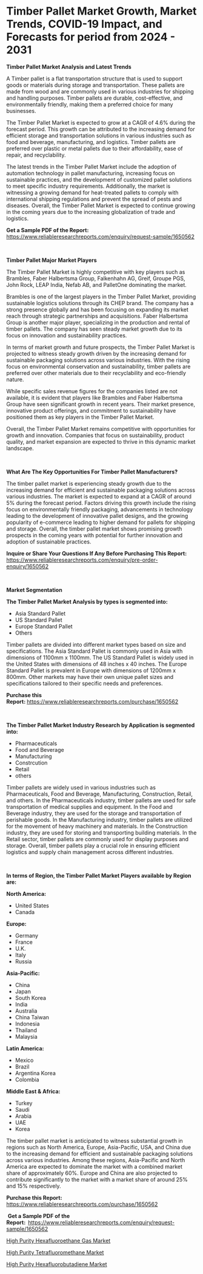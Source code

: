 <p><h1>Timber Pallet Market Growth, Market Trends, COVID-19 Impact, and Forecasts for period from 2024 - 2031</h1></p><p><strong>Timber Pallet Market Analysis and Latest Trends</strong></p>
<p><p>A Timber pallet is a flat transportation structure that is used to support goods or materials during storage and transportation. These pallets are made from wood and are commonly used in various industries for shipping and handling purposes. Timber pallets are durable, cost-effective, and environmentally friendly, making them a preferred choice for many businesses.</p><p>The Timber Pallet Market is expected to grow at a CAGR of 4.6% during the forecast period. This growth can be attributed to the increasing demand for efficient storage and transportation solutions in various industries such as food and beverage, manufacturing, and logistics. Timber pallets are preferred over plastic or metal pallets due to their affordability, ease of repair, and recyclability.</p><p>The latest trends in the Timber Pallet Market include the adoption of automation technology in pallet manufacturing, increasing focus on sustainable practices, and the development of customized pallet solutions to meet specific industry requirements. Additionally, the market is witnessing a growing demand for heat-treated pallets to comply with international shipping regulations and prevent the spread of pests and diseases. Overall, the Timber Pallet Market is expected to continue growing in the coming years due to the increasing globalization of trade and logistics.</p></p>
<p><strong>Get a Sample PDF of the Report:&nbsp;</strong> <a href="https://www.reliableresearchreports.com/enquiry/request-sample/1650562">https://www.reliableresearchreports.com/enquiry/request-sample/1650562</a></p>
<p>&nbsp;</p>
<p><strong>Timber Pallet Major Market Players</strong></p>
<p><p>The Timber Pallet Market is highly competitive with key players such as Brambles, Faber Halbertsma Group, Falkenhahn AG, Greif, Groupe PGS, John Rock, LEAP India, Nefab AB, and PalletOne dominating the market.</p><p>Brambles is one of the largest players in the Timber Pallet Market, providing sustainable logistics solutions through its CHEP brand. The company has a strong presence globally and has been focusing on expanding its market reach through strategic partnerships and acquisitions. Faber Halbertsma Group is another major player, specializing in the production and rental of timber pallets. The company has seen steady market growth due to its focus on innovation and sustainability practices.</p><p>In terms of market growth and future prospects, the Timber Pallet Market is projected to witness steady growth driven by the increasing demand for sustainable packaging solutions across various industries. With the rising focus on environmental conservation and sustainability, timber pallets are preferred over other materials due to their recyclability and eco-friendly nature.</p><p>While specific sales revenue figures for the companies listed are not available, it is evident that players like Brambles and Faber Halbertsma Group have seen significant growth in recent years. Their market presence, innovative product offerings, and commitment to sustainability have positioned them as key players in the Timber Pallet Market.</p><p>Overall, the Timber Pallet Market remains competitive with opportunities for growth and innovation. Companies that focus on sustainability, product quality, and market expansion are expected to thrive in this dynamic market landscape.</p></p>
<p>&nbsp;</p>
<p><strong>What Are The Key Opportunities For Timber Pallet Manufacturers?</strong></p>
<p><p>The timber pallet market is experiencing steady growth due to the increasing demand for efficient and sustainable packaging solutions across various industries. The market is expected to expand at a CAGR of around 5% during the forecast period. Factors driving this growth include the rising focus on environmentally friendly packaging, advancements in technology leading to the development of innovative pallet designs, and the growing popularity of e-commerce leading to higher demand for pallets for shipping and storage. Overall, the timber pallet market shows promising growth prospects in the coming years with potential for further innovation and adoption of sustainable practices.</p></p>
<p><strong>Inquire or Share Your Questions If Any Before Purchasing This Report:</strong> <a href="https://www.reliableresearchreports.com/enquiry/pre-order-enquiry/1650562">https://www.reliableresearchreports.com/enquiry/pre-order-enquiry/1650562</a></p>
<p>&nbsp;</p>
<p><strong>Market Segmentation</strong></p>
<p><strong>The Timber Pallet Market Analysis by types is segmented into:</strong></p>
<p><ul><li>Asia Standard Pallet</li><li>US Standard Pallet</li><li>Europe Standard Pallet</li><li>Others</li></ul></p>
<p><p>Timber pallets are divided into different market types based on size and specifications. The Asia Standard Pallet is commonly used in Asia with dimensions of 1100mm x 1100mm. The US Standard Pallet is widely used in the United States with dimensions of 48 inches x 40 inches. The Europe Standard Pallet is prevalent in Europe with dimensions of 1200mm x 800mm. Other markets may have their own unique pallet sizes and specifications tailored to their specific needs and preferences.</p></p>
<p><strong>Purchase this Report:&nbsp;</strong><a href="https://www.reliableresearchreports.com/purchase/1650562">https://www.reliableresearchreports.com/purchase/1650562</a></p>
<p>&nbsp;</p>
<p><strong>The Timber Pallet Market Industry Research by Application is segmented into:</strong></p>
<p><ul><li>Pharmaceuticals</li><li>Food and Beverage</li><li>Manufacturing</li><li>Constrcution</li><li>Retail</li><li>others</li></ul></p>
<p><p>Timber pallets are widely used in various industries such as Pharmaceuticals, Food and Beverage, Manufacturing, Construction, Retail, and others. In the Pharmaceuticals industry, timber pallets are used for safe transportation of medical supplies and equipment. In the Food and Beverage industry, they are used for the storage and transportation of perishable goods. In the Manufacturing industry, timber pallets are utilized for the movement of heavy machinery and materials. In the Construction industry, they are used for storing and transporting building materials. In the Retail sector, timber pallets are commonly used for display purposes and storage. Overall, timber pallets play a crucial role in ensuring efficient logistics and supply chain management across different industries.</p></p>
<p>&nbsp;</p>
<p><strong>In terms of Region, the Timber Pallet Market Players available by Region are:</strong></p>
<p>
    <p> <strong> North America: </strong>
        <ul>
            <li>United States</li>
            <li>Canada</li>
        </ul>
        </p> 
    <p> <strong> Europe: </strong>
        <ul>
            <li>Germany</li>
            <li>France</li>
            <li>U.K.</li>
            <li>Italy</li>
            <li>Russia</li>
        </ul>
        </p> 
    <p> <strong> Asia-Pacific: </strong>
        <ul>
            <li>China</li>
            <li>Japan</li>
            <li>South Korea</li>
            <li>India</li>
            <li>Australia</li>
            <li>China Taiwan</li>
            <li>Indonesia</li>
            <li>Thailand</li>
            <li>Malaysia</li>
        </ul>
        </p> 
    <p> <strong> Latin America: </strong>
        <ul>
            <li>Mexico</li>
            <li>Brazil</li>
            <li>Argentina Korea</li>
            <li>Colombia</li>
        </ul>
        </p> 
    <p> <strong> Middle East & Africa: </strong>
        <ul>
            <li>Turkey</li>
            <li>Saudi</li>
            <li>Arabia</li>
            <li>UAE</li>
            <li>Korea</li>
        </ul>
    </p>
    </p>
<p><p>The timber pallet market is anticipated to witness substantial growth in regions such as North America, Europe, Asia-Pacific, USA, and China due to the increasing demand for efficient and sustainable packaging solutions across various industries. Among these regions, Asia-Pacific and North America are expected to dominate the market with a combined market share of approximately 60%. Europe and China are also projected to contribute significantly to the market with a market share of around 25% and 15% respectively.</p></p>
<p><strong>Purchase this Report: </strong><a href="https://www.reliableresearchreports.com/purchase/1650562">https://www.reliableresearchreports.com/purchase/1650562</a></p>
<p>&nbsp;<strong>Get a Sample PDF of the Report:&nbsp;&nbsp;</strong><a href="https://www.reliableresearchreports.com/enquiry/request-sample/1650562">https://www.reliableresearchreports.com/enquiry/request-sample/1650562</a></p>
<p><strong></strong></p>
<p><p><a href="https://view.publitas.com/reportprime-1/high-purity-hexafluoroethane-gas-market-size-focuses-on-market-dynamics-in-depth-analysis-and-future-projections-of-its-market-forecasted-for-period-from-2023-to-2030/">High Purity Hexafluoroethane Gas Market</a></p><p><a href="https://view.publitas.com/reportprime-1/high-purity-tetrafluoromethane-market-size-growth-outlook-from-2023-to-2030-projecting-at-markets-trends-analysis-by-application-regional-outlook-and-revenue/">High Purity Tetrafluoromethane Market</a></p><p><a href="https://view.publitas.com/reportprime-1/global-high-purity-hexafluorobutadiene-market-size-and-market-trends-insights-and-projections-from-2023-to-2030/">High Purity Hexafluorobutadiene Market</a></p></p>